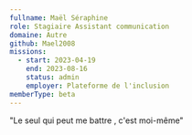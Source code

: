 ```yaml
---
fullname: Maël Séraphine
role: Stagiaire Assistant communication
domaine: Autre
github: Mael2008
missions:
  - start: 2023-04-19
    end: 2023-08-16
    status: admin
    employer: Plateforme de l'inclusion
memberType: beta
---
```


"Le seul qui peut me battre , c'est moi-même"
